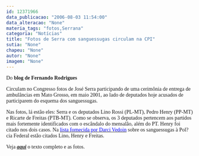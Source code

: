```yaml
---
id: 12371966
data_publicacao: "2006-08-03 11:54:00"
data_alteracao: "None"
materia_tags: "fotos,Serrana"
categoria: "Notícias"
title: "Fotos de Serra com sanguessugas circulam na CPI"
sutia: "None"
chapeu: "None"
autor: "None"
imagem: "None"
---
```

<p><P><FONT face=Verdana>Do <STRONG>blog de Fernando Rodrigues</STRONG></FONT></P></p>
<p><P><FONT face=Verdana>Circulam no Congresso fotos de José Serra participando de uma cerimônia de entrega de ambulâncias em Mato Grosso, em maio 2001, ao lado de deputados hoje acusados de participarem do esquema dos sanguessugas. </FONT></P></p>
<p><P><FONT face=Verdana>Nas fotos, lá estão eles: Serra e os deputados Lino Rossi (PL-MT), Pedro Henry (PP-MT) e Ricarte de Freitas (PTB-MT). Como se observa, os 3 deputados pertencem aos partidos mais fortemente identificados com o escândalo do mensalão, além do PT. Henry foi citado nos dois casos. Na </FONT><A href=\"https://download.uol.com.br/fernandorodrigues/sanguessugas/Darci_Vedoin-lista_de_congressistas-02jun2006-8pag.doc\"><U><FONT color=#0000ff><FONT face=Verdana>lista fornecida por Darci Vedoin</FONT></U></FONT></A><FONT face=Verdana> sobre os sanguessugas à Pol?cia Federal estão citados Lino, Henry e Freitas.</FONT></P></p>
<p><P><FONT face=Verdana>Veja <STRONG><EM><A href=\"https://uolpolitica.blog.uol.com.br/\" target=_blank>aqui</A></EM></STRONG> o texto completo e as fotos.</FONT></P> </p>
